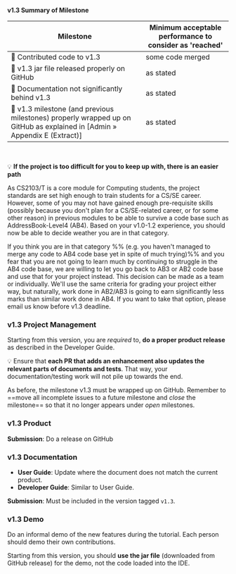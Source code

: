 <tip-box> 

**v1.3 Summary of Milestone**

Milestone | Minimum acceptable performance to consider as 'reached'
--------- | -------------------------------------------------------
:bust_in_silhouette: Contributed code to v1.3 | some code merged
:busts_in_silhouette: v1.3 jar file released properly on GitHub | as stated
:busts_in_silhouette: Documentation not significantly behind v1.3 | as stated
:busts_in_silhouette: v1.3 milestone (and previous milestones) properly wrapped up on GitHub as explained in <trigger trigger="click" for="modal:v13-milestone-wrapup">[Admin » Appendix E (Extract)]</trigger>| as stated

</tip-box>

<modal large title="Admin » Appendix E (Extract)" id="modal:v13-milestone-wrapup">
  <include src="appendixE-gitHub.md#project-schedule-tracking"/>
</modal>

<tip-box> 

:bulb: **If the project is too difficult for you to keep up with, there is an easier path**

 As CS2103/T is a core module for Computing students, the project standards are set high enough to train students for a CS/SE career. However, some of you may not have gained enough pre-requisite skills (possibly because you don't plan for a CS/SE-related career, or for some other reason) in previous modules to be able to survive a code base such as AddressBook-Level4 (AB4). Based on your v1.0-1.2 experience, you should now be able to decide weather you are in that category.

If you think you are in that category %%&nbsp;(e.g. you haven't managed to merge any code to AB4 code base yet in spite of much trying)%% and you fear that you are not going to learn much by continuing to struggle in the AB4 code base, we are willing to let you go back to AB3 or AB2 code base and use that for your project instead. This decision can be made as a team or individually. We'll use the same criteria for grading your project either way, but naturally, work done in AB2/AB3 is going to earn significantly less marks than similar work done in AB4. If you want to take that option, please email us know before v1.3 deadline.

</tip-box>

### v1.3 Project Management

<tip-box type="important">

Starting from this version, you are _required_ to, **do a proper product release** as described in the Developer Guide.

</tip-box>

<tip-box> 

:bulb: Ensure that **each PR that adds an enhancement also updates the relevant parts of documents and tests**. That way, your documentation/testing work will not pile up towards the end.

</tip-box>

As before, the milestone v1.3 must be wrapped up on GitHub. Remember to ==move all incomplete issues to a future milestone and _close_ the milestone== so that it no longer appears under _open_ milestones.


### v1.3 Product

**Submission**: Do a release on GitHub


### v1.3 Documentation

* **User Guide**: Update where the document does not match the current product.
* **Developer Guide**: Similar to User Guide.

**Submission**: Must be included in the version tagged `v1.3`.


### v1.3 Demo

Do an informal demo of the new features during the tutorial. Each person should demo their own contributions. 

<tip-box type="important">

Starting from this version, you should **use the jar file** (downloaded from GitHub release) for the demo, not the code loaded into the IDE.

</tip-box>

